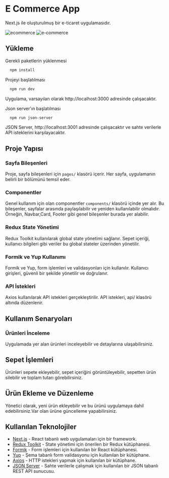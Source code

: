 
# E Commerce App
Next.js ile oluşturulmuş bir e-ticaret uygulamasıdır.

 ![ecommerce](https://github.com/MelikeDemiralayy/e-commerce-app/assets/147873534/d52a3bd3-203c-4ad6-90ac-8ae25447238c)
 ![e-commerce](https://github.com/MelikeDemiralayy/e-commerce-app/assets/147873534/d5ae189b-55d7-470e-b750-0534cde88c8d)

## Yükleme 
Gerekli paketlerin yüklenmesi

```bash 
  npm install 
```
Projeyi başlatılması
```bash 
  npm run dev
```
Uygulama, varsayılan olarak http://localhost:3000 adresinde çalışacaktır.

Json server'ın başlatılması
```bash 
  npm run json-server
```
JSON Server, http://localhost:3001 adresinde çalışacaktır ve sahte verilerle API isteklerini karşılayacaktır.

##  Proje Yapısı
### Sayfa Bileşenleri
Proje, sayfa bileşenleri için `pages/` klasörü içerir. Her sayfa, uygulamanın belirli bir bölümünü temsil eder.

### Componentler
Genel kullanım için olan componentler `components/` klasörü içinde yer alır. Bu bileşenler, sayfalar arasında paylaşılabilir ve yeniden kullanılabilir olmalıdır. Örneğin, Navbar,Card, Footer gibi genel bileşenler burada yer alabilir.

### Redux State Yönetimi
Redux Toolkit kullanılarak global state yönetimi sağlanır. Sepet içeriği, kullanıcı bilgileri gibi veriler bu global stateler üzerinden yönetilir.

### Formik ve Yup Kullanımı
Formik ve Yup, form işlemleri ve validasyonları için kullanılır. Kullanıcı girişleri, güvenli bir şekilde yönetilir ve doğrulanır.

### API İstekleri
Axios kullanılarak API istekleri gerçekleştirilir. API istekleri, api/ klasörü altında düzenlenir.



## Kullanım Senaryoları
### Ürünleri İnceleme
Uygulamada yer alan ürünleri inceleyebilir ve detaylarına ulaşabilirsiniz.

## Sepet İşlemleri
Ürünleri sepete ekleyebilir, sepet içeriğini görüntüleyebilir, sepetten ürün silebilir ve toplam tutarı görebilirsiniz.

## Ürün Ekleme ve Düzenleme
Yönetici olarak, yeni ürün ekleyebilir ve bu ürünü uygulamaya dahil edebilirsiniz.Var olan ürüne güncelleme yapabilirsiniz. 



## Kullanılan Teknolojiler
- [Next.js](https://nextjs.org/) - React tabanlı web uygulamaları için bir framework.
- [Redux Toolkit](https://redux-toolkit.js.org/) - State yönetimi için önerilen bir Redux kütüphanesi.
- [Formik](https://formik.org/) - Form işlemleri için kullanılan bir React kütüphanesi.
- [Yup](https://github.com/jquense/yup) - Şema tabanlı form validasyonu için kullanılan bir kütüphane.
- [Axios](https://axios-http.com/) - HTTP istekleri yapmak için kullanılan bir kütüphane.
- [JSON Server](https://github.com/typicode/json-server) - Sahte verilerle çalışmak için kullanılan bir JSON tabanlı REST API sunucusu.


 



  
